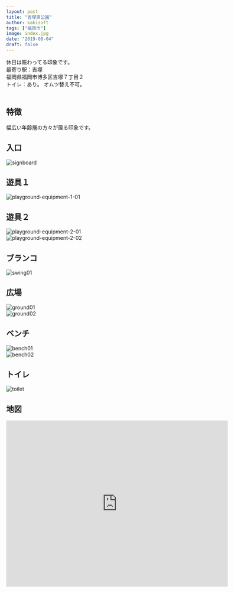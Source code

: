 ```yaml
---
layout: post
title: "吉塚東公園"
author: kakisoft
tags: ["福岡市"]
image: index.jpg
date: "2019-08-04"
draft: false
---
```


休日は賑わってる印象です。  
最寄り駅：吉塚  
福岡県福岡市博多区吉塚７丁目２   
トイレ：あり。 オムツ替え不可。   
　  
## 特徴
幅広い年齢層の方々が居る印象です。  
  

## 入口
![signboard](./signboard.jpg)  


## 遊具１
![playground-equipment-1-01](./playground-equipment-1-01.jpg)  


## 遊具２
![playground-equipment-2-01](./playground-equipment-2-01.jpg)  
![playground-equipment-2-02](./playground-equipment-2-02.jpg)  


## ブランコ
![swing01](./swing01.jpg)  


## 広場
![ground01](./ground01.jpg)  
![ground02](./ground02.jpg)  


## ベンチ
![bench01](./bench01.jpg)  
![bench02](./bench02.jpg)  


## トイレ
![toilet](./toilet.jpg)  


## 地図
<iframe src="https://www.google.com/maps/embed?pb=!1m18!1m12!1m3!1d3156.9824207720258!2d130.43229277110967!3d33.60766234904706!2m3!1f0!2f0!3f0!3m2!1i1024!2i768!4f13.1!3m3!1m2!1s0x0%3A0x92417d35a9a08004!2sYoshizukahigashi+Park!5e0!3m2!1sen!2sjp!4v1564959166000!5m2!1sen!2sjp" width="600" height="450" frameborder="0" style="border:0" allowfullscreen></iframe>
